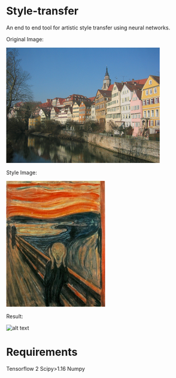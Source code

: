 # Style-transfer
An end to end tool for artistic style transfer using neural networks.

Original Image:

![alt text](rd_imgs/tubingen_rd.jpg "ORORORORORO")

Style Image:

![alt text](rd_imgs/the_scream_rd.jpg)

Result:

![alt text](rd_imgs/result_rd.jpg)

# Requirements 
Tensorflow 2
Scipy>1.16
Numpy




